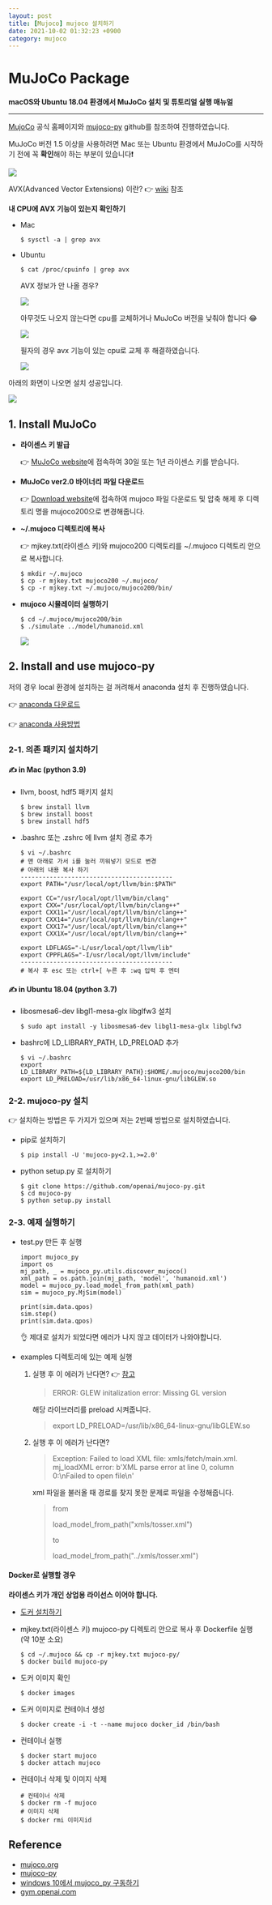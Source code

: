 ```yaml
---
layout: post
title: [Mujoco] mujoco 설치하기
date: 2021-10-02 01:32:23 +0900
category: mujoco
---
```

# MuJoCo Package

**macOS와 Ubuntu 18.04 환경에서 MuJoCo 설치 및 튜토리얼 실행 매뉴얼**

---

[MujoCo](http://www.mujoco.org/index.html) 공식 홈페이지와 [mujoco-py](https://github.com/openai/mujoco-py) github를 참조하여 진행하였습니다.

MuJoCo 버전 1.5 이상을 사용하려면 Mac 또는 Ubuntu 환경에서 MuJoCo를 시작하기 전에 꼭 **확인**해야 하는 부분이 있습니다❗

![](/public/img/2021-10-02-mujoco-img1.png)

AVX(Advanced Vector Extensions) 이란? 👉 [wiki](https://ko.wikipedia.org/wiki/고급_벡터_확장) 참조



**내 CPU에 AVX 기능이 있는지 확인하기**

- Mac

  ```
  $ sysctl -a | grep avx
  ```

- Ubuntu

  ```
  $ cat /proc/cpuinfo | grep avx
  ```

  AVX 정보가 안 나올 경우?
  
  ![](/public/img/2021-10-02-mujoco-img2.png)
  
  아무것도 나오지 않는다면 cpu를 교체하거나 MuJoCo 버전을 낮춰야 합니다 😂
  
  ![](/public/img/2021-10-02-mujoco-img3.png)
  
  필자의 경우 avx 기능이 있는 cpu로 교체 후 해결하였습니다.
  
  ![](/public/img/2021-10-02-mujoco-img4.png)

아래의 화면이 나오면 설치 성공입니다.

![](/public/img/2021-10-02-mujoco-img5.png)



## 1. Install MuJoCo

- **라이센스 키 발급**

  👉 [MuJoCo website](https://www.roboti.us/license.html)에 접속하여 30일 또는 1년 라이센스 키를 받습니다.

- **MuJoCo ver2.0 바이너리 파일 다운로드**

  👉 [Download website](https://www.roboti.us/index.html)에 접속하여 mujoco 파일 다운로드 및 압축 해제 후 디렉토리 명을 mujoco200으로 변경해줍니다.

- **~/.mujoco 디렉토리에 복사**

  👉 mjkey.txt(라이센스 키)와 mujoco200 디렉토리를 ~/.mujoco 디렉토리 안으로 복사합니다.

  ```shell
  $ mkdir ~/.mujoco
  $ cp -r mjkey.txt mujoco200 ~/.mujoco/
  $ cp -r mjkey.txt ~/.mujoco/mujoco200/bin/
  ```

- **mujoco 시뮬레이터 실행하기**

  ```shell
  $ cd ~/.mujoco/mujoco200/bin
  $ ./simulate ../model/humanoid.xml
  ```

  ![](/public/img/2021-10-02-mujoco-sim1.gif)

  

## 2. Install and use mujoco-py

저의 경우 local 환경에 설치하는 걸 꺼려해서 anaconda 설치 후 진행하였습니다.

👉 [anaconda 다운로드](https://www.anaconda.com/products/individual#download-section)

👉 [anaconda 사용방법](https://github.com/jdj2261/ubuntu-first-install/blob/master/ubuntu-18.04/anaconda-manual.md)

### 2-1. 의존 패키지 설치하기

#### ✍ in Mac (python 3.9)

- llvm, boost, hdf5 패키지 설치

  ```shell
  $ brew install llvm
  $ brew install boost
  $ brew install hdf5
  ```

- .bashrc 또는 .zshrc 에 llvm 설치 경로 추가

  
  ```
  $ vi ~/.bashrc
  # 맨 아래로 가서 i를 눌러 끼워넣기 모드로 변경
  # 아래의 내용 복사 하기
  ------------------------------------------
  export PATH="/usr/local/opt/llvm/bin:$PATH"
  
  export CC="/usr/local/opt/llvm/bin/clang"
  export CXX="/usr/local/opt/llvm/bin/clang++"
  export CXX11="/usr/local/opt/llvm/bin/clang++"
  export CXX14="/usr/local/opt/llvm/bin/clang++"
  export CXX17="/usr/local/opt/llvm/bin/clang++"
  export CXX1X="/usr/local/opt/llvm/bin/clang++"
  
  export LDFLAGS="-L/usr/local/opt/llvm/lib"
  export CPPFLAGS="-I/usr/local/opt/llvm/include" 
  ------------------------------------------
  # 복사 후 esc 또는 ctrl+[ 누른 후 :wq 입력 후 엔터
  ```
  

#### ✍ in Ubuntu 18.04 (python 3.7)

- libosmesa6-dev libgl1-mesa-glx libglfw3 설치

  ```
  $ sudo apt install -y libosmesa6-dev libgl1-mesa-glx libglfw3
  ```

- bashrc에 LD_LIBRARY_PATH, LD_PRELOAD 추가

  ```
  $ vi ~/.bashrc
  export LD_LIBRARY_PATH=${LD_LIBRARY_PATH}:$HOME/.mujoco/mujoco200/bin
  export LD_PRELOAD=/usr/lib/x86_64-linux-gnu/libGLEW.so
  ```



### 2-2. mujoco-py 설치

👉 설치하는 방법은 두 가지가 있으며 저는 2번째 방법으로 설치하였습니다.

- pip로 설치하기

  ```
  $ pip install -U 'mujoco-py<2.1,>=2.0'
  ```

- python setup.py 로 설치하기

  ```
  $ git clone https://github.com/openai/mujoco-py.git
  $ cd mujoco-py
  $ python setup.py install
  ```



### 2-3. 예제 실행하기

- test.py 만든 후 실행

  ```
  import mujoco_py
  import os
  mj_path, _ = mujoco_py.utils.discover_mujoco()
  xml_path = os.path.join(mj_path, 'model', 'humanoid.xml')
  model = mujoco_py.load_model_from_path(xml_path)
  sim = mujoco_py.MjSim(model)
  
  print(sim.data.qpos)
  sim.step()
  print(sim.data.qpos)
  ```
  
  👌 제대로 설치가 되었다면 에러가 나지 않고 데이터가 나와야합니다.
  
- examples 디렉토리에 있는 예제 실행

  1. 실행 후 이 에러가 난다면? 👉  [참고](https://talkingaboutme.tistory.com/entry/RL-mujocopy-ERROR-GLEW-initalization-error-Missing-GL-version)

     > ERROR: GLEW initalization error: Missing GL version

     해당 라이브러리를 preload 시켜줍니다.

     > export LD_PRELOAD=/usr/lib/x86_64-linux-gnu/libGLEW.so 

  2. 실행 후 이 에러가 난다면?

     > Exception: Failed to load XML file: xmls/fetch/main.xml. mj_loadXML error: b'XML parse error at line 0, column 0:\nFailed to open file\n'

     xml 파일을 불러올 때 경로를 찾지 못한 문제로 파일을 수정해줍니다.

     > from
     >
     > load_model_from_path("xmls/tosser.xml")
     >
     > to
     >
     > load_model_from_path("../xmls/tosser.xml")

#### Docker로 실행할 경우

**라이센스 키가 개인 상업용 라이선스 이어야 합니다.**

- [도커 설치하기](https://github.com/jdj2261/ubuntu-first-install/blob/master/ubuntu-18.04/Docker-manual.md)

- mjkey.txt(라이센스 키) mujoco-py 디렉토리 안으로 복사 후 Dockerfile 실행 (약 10분 소요)

  ```
  $ cd ~/.mujoco && cp -r mjkey.txt mujoco-py/
  $ docker build mujoco-py
  ```

- 도커 이미지 확인

  ```
  $ docker images
  ```

- 도커 이미지로 컨테이너 생성

  ```
  $ docker create -i -t --name mujoco docker_id /bin/bash
  ```

- 컨테이너 실행

  ```
  $ docker start mujoco
  $ docker attach mujoco
  ```

- 컨테이너 삭제 및 이미지 삭제

  ```
  # 컨테이너 삭제
  $ docker rm -f mujoco 
  # 이미지 삭제
  $ docker rmi 이미지id
  ```

## Reference

- [mujoco.org](http://www.mujoco.org/index.html)
- [mujoco-py](https://github.com/openai/mujoco-py)
- [windows 10에서 mujoco_py 구동하기](https://talkingaboutme.tistory.com/entry/RL-Windows-10-mujoco-py?category=538748)
- [gym.openai.com](https://gym.openai.com/envs/#mujoco)

